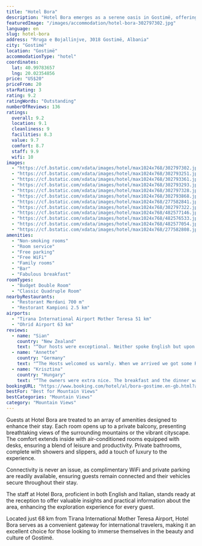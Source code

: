 ```yaml
---
title: "Hotel Bora"
description: "Hotel Bora emerges as a serene oasis in Gostimë, offering a harmonious blend of comfort and convenience for travelers seeking an escape or an adventure in the heart of nature."
featuredImage: "/images/accommodation/hotel-bora-302797302.jpg"
language: en
slug: hotel-bora
address: "Rruga e Bojallinjve, 3018 Gostimë, Albania"
city: "Gostimë"
location: "Gostimë"
accommodationType: "hotel"
coordinates:
  lat: 40.99783657
  lng: 20.02354856
price: "US$20"
priceFrom: 20
starRating: 3
rating: 9.2
ratingWords: "Outstanding"
numberOfReviews: 136
ratings:
  overall: 9.2
  location: 9.1
  cleanliness: 9
  facilities: 8.3
  value: 9.7
  comfort: 8.7
  staff: 9.9
  wifi: 10
images:
  - "https://cf.bstatic.com/xdata/images/hotel/max1024x768/302797302.jpg?k=0cfa00d359d56f3366854fccb657aff6326eb7c2b1c3792def09a404a852a0b8&o=&hp=1"
  - "https://cf.bstatic.com/xdata/images/hotel/max1024x768/302793251.jpg?k=1323a1fa934af41e9cb01f47b5cccb630f8b3287ceab8ba6e93debb6472b0ad0&o=&hp=1"
  - "https://cf.bstatic.com/xdata/images/hotel/max1024x768/302793361.jpg?k=8513b69c138f53a15d4e03cd49b3084288157506df6b63844999771fb7238e8a&o=&hp=1"
  - "https://cf.bstatic.com/xdata/images/hotel/max1024x768/302793293.jpg?k=04d10ecc11988a9bc21c9217ae631de24e377abba0d5846dc235e6f35794b26b&o=&hp=1"
  - "https://cf.bstatic.com/xdata/images/hotel/max1024x768/302797328.jpg?k=63f3585edc0dc4f276e25a7eee5203f5649170a0839f313909cfc485d6f1a9e5&o=&hp=1"
  - "https://cf.bstatic.com/xdata/images/hotel/max1024x768/302793868.jpg?k=2faab711c7579d701b124dee5b3fe82c494cb892685cc8c2fa2f94d0ad2f7d6f&o=&hp=1"
  - "https://cf.bstatic.com/xdata/images/hotel/max1024x768/277582841.jpg?k=de863f76e6f2046999b9b36cb5929e970431da5718d97ee11a8806ae34726696&o=&hp=1"
  - "https://cf.bstatic.com/xdata/images/hotel/max1024x768/302797322.jpg?k=b9c44800b2f884af58bf8fff15b02caf418f329b8705c3847100dbae94c882df&o=&hp=1"
  - "https://cf.bstatic.com/xdata/images/hotel/max1024x768/482577146.jpg?k=7a045902e9e86be1c43fe4b7b647925e36791b0c46a8862b092964289e4adf23&o=&hp=1"
  - "https://cf.bstatic.com/xdata/images/hotel/max1024x768/482576533.jpg?k=9f3a93893296e2df65bd641d0880ccb3deec6d4b1f4b10bd8dda8483f44b45de&o=&hp=1"
  - "https://cf.bstatic.com/xdata/images/hotel/max1024x768/482577054.jpg?k=faf06a21fd28241133864236ea4a6c1e47660b3eeb72a8902906ca00164baa4c&o=&hp=1"
  - "https://cf.bstatic.com/xdata/images/hotel/max1024x768/277582808.jpg?k=e0cd8fd5fcf1a2982bcdb2db93783d49eb8663747d4bb2e10e0cad9f7f9a5923&o=&hp=1"
amenities:
  - "Non-smoking rooms"
  - "Room service"
  - "Free parking"
  - "Free WiFi"
  - "Family rooms"
  - "Bar"
  - "Fabulous breakfast"
roomTypes:
  - "Budget Double Room"
  - "Classic Quadruple Room"
nearbyRestaurants:
  - "Restorant Merdani 700 m"
  - "Restorant Kampioni 2.5 km"
airports:
  - "Tirana International Airport Mother Teresa 51 km"
  - "Ohrid Airport 63 km"
reviews:
  - name: "Sian"
    country: "New Zealand"
    text: "“Our hosts were exceptional. Neither spoke English but upon arrival they invited us to join them for a Raki and we had a lovely evening socialising with them through the use of google translate. It was great value for money -clean apartment and...”"
  - name: "Annette"
    country: "Germany"
    text: "“The Hosts welcomed us warmly. When we arrived we got some Raki and we talked a little bit together (Google translator was our friend). The room was perfect and has a big balcony. In the morning the view from up there was great.”"
  - name: "Krisztina"
    country: "Hungary"
    text: "“The owners were extra nice. The breakfast and the dinner was perfect and more than enough. The view from the balkon is nice we got raki”"
bookingURL: "https://www.booking.com/hotel/al/bora-gostime.en-gb.html?aid=8035640"
bestFor: "Best for Mountain Views"
bestCategories: "Mountain Views"
category: "Mountain Views"
---
```


Guests at Hotel Bora are treated to an array of amenities designed to enhance their stay. Each room opens up to a private balcony, presenting breathtaking views of the surrounding mountains or the vibrant cityscape. The comfort extends inside with air-conditioned rooms equipped with desks, ensuring a blend of leisure and productivity. Private bathrooms, complete with showers and slippers, add a touch of luxury to the experience.

Connectivity is never an issue, as complimentary WiFi and private parking are readily available, ensuring guests remain connected and their vehicles secure throughout their stay.

The staff at Hotel Bora, proficient in both English and Italian, stands ready at the reception to offer valuable insights and practical information about the area, enhancing the exploration experience for every guest.

Located just 68 km from Tirana International Mother Teresa Airport, Hotel Bora serves as a convenient gateway for international travelers, making it an excellent choice for those looking to immerse themselves in the beauty and culture of Gostimë.